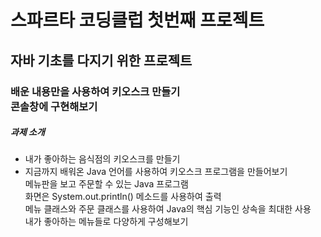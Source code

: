 <h1>스파르타 코딩클럽 첫번째 프로젝트</h1>
<h2>자바 기초를 다지기 위한 프로젝트</h2>
<h3>배운 내용만을 사용하여 키오스크 만들기 <br/> 콘솔창에 구현해보기</h3>

##### 과제 소개

- 내가 좋아하는 음식점의 키오스크를 만들기 <br/>
- 지금까지 배워온 Java 언어를 사용하여 키오스크 프로그램을 만들어보기 <br/>
메뉴판을 보고 주문할 수 있는 Java 프로그램 <br/>
화면은 System.out.println() 메소드를 사용하여 출력 <br/>
메뉴 클래스와 주문 클래스를 사용하여 Java의 핵심 기능인 상속을 최대한 사용 <br/>
내가 좋아하는 메뉴들로 다양하게 구성해보기 <br/>
